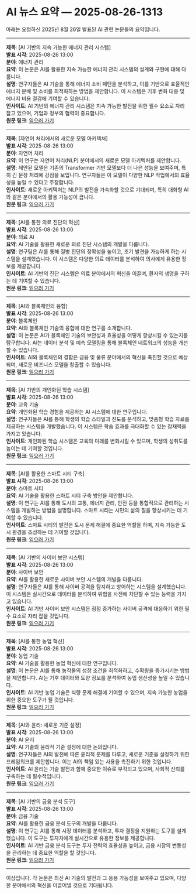 # AI 뉴스 요약 — 2025-08-26-1313

아래는 요청하신 2025년 8월 26일 발표된 AI 관련 논문들의 요약입니다.

---

**제목**: [AI 기반의 지속 가능한 에너지 관리 시스템]  
**발표 시각**: 2025-08-26 13:00  
**분야**: 에너지 관리  
**요약**: 이 논문은 AI를 활용한 지속 가능한 에너지 관리 시스템의 설계와 구현에 대해 다룹니다.  
**설명**: 연구자들은 AI 기술을 통해 에너지 소비 패턴을 분석하고, 이를 기반으로 효율적인 에너지 분배 및 소비를 최적화하는 방법을 제안합니다. 이 시스템은 기후 변화 대응 및 에너지 비용 절감에 기여할 수 있습니다.  
**인사이트**: AI 기반의 에너지 관리 시스템은 지속 가능한 발전을 위한 필수 요소로 자리 잡고 있으며, 기업과 정부의 협력이 중요합니다.  
**원문 링크**: [읽으러 가기](https://arxiv.org/abs/2508.16681)

---

**제목**: [자연어 처리에서의 새로운 모델 아키텍처]  
**발표 시각**: 2025-08-26 13:00  
**분야**: 자연어 처리  
**요약**: 이 연구는 자연어 처리(NLP) 분야에서의 새로운 모델 아키텍처를 제안합니다.  
**설명**: 제안된 모델은 기존의 Transformer 기반 모델보다 더 나은 성능을 보여주며, 특히 긴 문장 처리에 강점을 보입니다. 연구자들은 이 모델이 다양한 NLP 작업에서의 효율성을 높일 수 있다고 주장합니다.  
**인사이트**: 새로운 아키텍처는 NLP의 발전을 가속화할 것으로 기대되며, 특히 대화형 AI와 같은 분야에서의 활용 가능성이 큽니다.  
**원문 링크**: [읽으러 가기](https://arxiv.org/abs/2508.16747)

---

**제목**: [AI를 통한 의료 진단의 혁신]  
**발표 시각**: 2025-08-26 13:00  
**분야**: 의료 AI  
**요약**: AI 기술을 활용한 새로운 의료 진단 시스템의 개발을 다룹니다.  
**설명**: 연구팀은 AI를 통해 질병 진단의 정확성을 높이고, 조기 발견을 가능하게 하는 시스템을 설계했습니다. 이 시스템은 다양한 의료 데이터를 분석하여 의사에게 유용한 정보를 제공합니다.  
**인사이트**: AI 기반의 진단 시스템은 의료 분야에서의 혁신을 이끌며, 환자의 생명을 구하는 데 기여할 수 있습니다.  
**원문 링크**: [읽으러 가기](https://arxiv.org/abs/2508.16777)

---

**제목**: [AI와 블록체인의 융합]  
**발표 시각**: 2025-08-26 13:00  
**분야**: 블록체인  
**요약**: AI와 블록체인 기술의 융합에 대한 연구를 소개합니다.  
**설명**: 이 논문은 AI가 블록체인 기술의 보안성과 효율성을 어떻게 향상시킬 수 있는지를 탐구합니다. AI는 데이터 분석 및 예측 모델링을 통해 블록체인 네트워크의 성능을 개선할 수 있습니다.  
**인사이트**: AI와 블록체인의 결합은 금융 및 물류 분야에서의 혁신을 촉진할 것으로 예상되며, 새로운 비즈니스 모델을 창출할 수 있습니다.  
**원문 링크**: [읽으러 가기](https://arxiv.org/abs/2508.16821)

---

**제목**: [AI 기반의 개인화된 학습 시스템]  
**발표 시각**: 2025-08-26 13:00  
**분야**: 교육 기술  
**요약**: 개인화된 학습 경험을 제공하는 AI 시스템에 대한 연구입니다.  
**설명**: 연구자들은 AI를 통해 학생의 학습 스타일과 진도를 분석하고, 맞춤형 학습 자료를 제공하는 시스템을 개발했습니다. 이 시스템은 학습 효과를 극대화할 수 있는 잠재력을 가지고 있습니다.  
**인사이트**: 개인화된 학습 시스템은 교육의 미래를 변화시킬 수 있으며, 학생의 성취도를 높이는 데 기여할 것입니다.  
**원문 링크**: [읽으러 가기](https://arxiv.org/abs/2508.16839)

---

**제목**: [AI를 활용한 스마트 시티 구축]  
**발표 시각**: 2025-08-26 13:00  
**분야**: 스마트 시티  
**요약**: AI 기술을 활용한 스마트 시티 구축 방안을 제안합니다.  
**설명**: 이 연구는 AI를 통해 도시의 교통, 에너지 관리, 안전 등을 통합적으로 관리하는 시스템을 개발하는 방법을 설명합니다. 스마트 시티는 시민의 삶의 질을 향상시키는 데 기여할 수 있습니다.  
**인사이트**: 스마트 시티의 발전은 도시 문제 해결에 중요한 역할을 하며, 지속 가능한 도시 환경을 조성하는 데 기여할 것입니다.  
**원문 링크**: [읽으러 가기](https://arxiv.org/abs/2508.16846)

---

**제목**: [AI 기반의 사이버 보안 시스템]  
**발표 시각**: 2025-08-26 13:00  
**분야**: 사이버 보안  
**요약**: AI를 활용한 새로운 사이버 보안 시스템의 개발을 다룹니다.  
**설명**: 연구자들은 AI를 통해 사이버 공격을 탐지하고 방어하는 시스템을 설계했습니다. 이 시스템은 실시간으로 데이터를 분석하여 위협을 사전에 차단할 수 있는 능력을 가지고 있습니다.  
**인사이트**: AI 기반 사이버 보안 시스템은 점점 증가하는 사이버 공격에 대응하기 위한 필수 요소로 자리 잡을 것입니다.  
**원문 링크**: [읽으러 가기](https://arxiv.org/abs/2508.16850)

---

**제목**: [AI를 통한 농업 혁신]  
**발표 시각**: 2025-08-26 13:00  
**분야**: 농업 기술  
**요약**: AI 기술을 활용한 농업 혁신에 대한 연구입니다.  
**설명**: 이 논문은 AI를 통해 농작물의 성장 조건을 최적화하고, 수확량을 증가시키는 방법을 제안합니다. AI는 기후 데이터와 토양 정보를 분석하여 농업 생산성을 높일 수 있습니다.  
**인사이트**: AI 기반 농업 기술은 식량 문제 해결에 기여할 수 있으며, 지속 가능한 농업을 위한 중요한 도구가 될 것입니다.  
**원문 링크**: [읽으러 가기](https://arxiv.org/abs/2508.16986)

---

**제목**: [AI와 윤리: 새로운 기준 설정]  
**발표 시각**: 2025-08-26 13:00  
**분야**: AI 윤리  
**요약**: AI 기술의 윤리적 기준 설정에 대한 논의입니다.  
**설명**: 연구자들은 AI의 발전에 따른 윤리적 문제를 다루고, 새로운 기준을 설정하기 위한 프레임워크를 제안합니다. 이는 AI의 책임 있는 사용을 촉진하기 위한 것입니다.  
**인사이트**: AI 윤리는 기술 발전과 함께 중요한 이슈로 부각되고 있으며, 사회적 신뢰를 구축하는 데 필수적입니다.  
**원문 링크**: [읽으러 가기](https://arxiv.org/abs/2508.16987)

---

**제목**: [AI 기반의 금융 분석 도구]  
**발표 시각**: 2025-08-26 13:00  
**분야**: 금융 기술  
**요약**: AI를 활용한 금융 분석 도구의 개발을 다룹니다.  
**설명**: 이 연구는 AI를 통해 시장 데이터를 분석하고, 투자 결정을 지원하는 도구를 설계했습니다. 이 도구는 투자자에게 실시간으로 유용한 정보를 제공합니다.  
**인사이트**: AI 기반 금융 분석 도구는 투자 전략의 효율성을 높이고, 금융 시장의 변동성을 관리하는 데 중요한 역할을 할 것입니다.  
**원문 링크**: [읽으러 가기](https://arxiv.org/abs/2508.17087)

--- 

이상입니다. 각 논문은 최신 AI 기술의 발전과 그 응용 가능성을 보여주고 있으며, 다양한 분야에서의 혁신을 이끌어낼 것으로 기대됩니다.